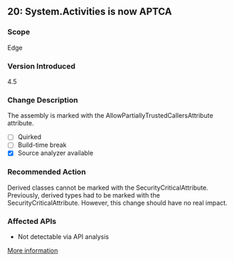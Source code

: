 ## 20: System.Activities is now APTCA

### Scope
Edge

### Version Introduced
4.5

### Change Description
The assembly is marked with the AllowPartiallyTrustedCallersAttribute attribute.

- [ ] Quirked
- [ ] Build-time break
- [x] Source analyzer available

### Recommended Action
Derived classes cannot be marked with the SecurityCriticalAttribute. Previously, derived types had to be marked with the SecurityCriticalAttribute. However, this change should have no real impact.

### Affected APIs
* Not detectable via API analysis

[More information](https://msdn.microsoft.com/en-us/library/hh367887)
